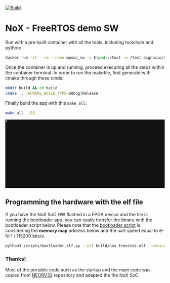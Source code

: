 [![Build](https://github.com/aignacio/nox_freertos/actions/workflows/build.yaml/badge.svg)](https://github.com/aignacio/nox_freertos/actions/workflows/build.yaml)

# NoX - FreeRTOS demo SW

Run with a pre-built container with all the tools, including toolchain and python:
```bash
docker run -it --rm --name mpsoc_sw -v $(pwd):/test -w /test aignacio/mpsoc_sw bash
```

Once the container is up and running, proceed executing all the steps within the container terminal. In order to run the makefile, first generate with cmake through these cmds:
```bash
mkdir build && cd build
cmake .. -DCMAKE_BUILD_TYPE=Debug|Release 
```

Finally build the app with this `make all`: 
```bash
make all -j24
```

![demo](run.gif)

## Programming the hardware with the elf file

If you have the NoX SoC HW flashed in a FPGA device and the tile is running the bootloader app, you can easily transfer
the binary with the bootloader script below. Please note that the [bootloader script](scripts/bootloader_elf.py) is
considering the **memory map** address below and the uart speed equal to 8-N-1 / 115200 bits/s.
```bash
python3 scripts/bootloader_elf.py --elf build/nox_freertos.elf --device /dev/ttyUSB1
```

### Thanks!

Most of the portable code such as the startup and the main code was copied from [NEORV32](https://github.com/stnolting/neorv32) repository and adapted the the NoX SoC.
